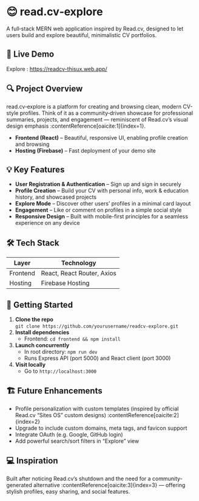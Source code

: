 # 😊 read.cv‑explore

A full‑stack MERN web application inspired by Read.cv, designed to let users build and explore beautiful, minimalistic CV portfolios.

## 🚀 Live Demo

Explore : https://readcv-thisux.web.app/

## 🔍 Project Overview

read.cv‑explore is a platform for creating and browsing clean, modern CV-style profiles. Think of it as a community‑driven showcase for professional summaries, projects, and engagement — reminiscent of Read.cv’s visual design emphasis :contentReference[oaicite:1]{index=1}.

- **Frontend (React)** – Beautiful, responsive UI, enabling profile creation and browsing
- **Hosting (Firebase)** – Fast deployment of your demo site

## 💡 Key Features

- **User Registration & Authentication** – Sign up and sign in securely
- **Profile Creation** – Build your CV with personal info, work & education history, and showcased projects
- **Explore Mode** – Discover other users’ profiles in a minimal card layout
- **Engagement** – Like or comment on profiles in a simple social style
- **Responsive Design** – Built with mobile-first principles for a seamless experience on any device

## 🛠️ Tech Stack

| Layer         | Technology                |
|---------------|----------------------------|
| Frontend      | React, React Router, Axios |
| Hosting       | Firebase Hosting           |

## 🧭 Getting Started

1. **Clone the repo**  
   `git clone https://github.com/yourusername/readcv-explore.git`
2. **Install dependencies**  
   - Frontend: `cd frontend && npm install`
3. **Launch concurrently**  
   - In root directory: `npm run dev`  
   - Runs Express API (port 5000) and React client (port 3000)
4. **Visit locally**  
   - Go to `http://localhost:3000`

## 🏗️ Future Enhancements

- Profile personalization with custom templates (inspired by official Read.cv “Sites OS” custom designs) :contentReference[oaicite:2]{index=2}
- Upgrade to include custom domains, meta tags, and favicon support
- Integrate OAuth (e.g. Google, GitHub login)
- Add powerful search/sort filters in “Explore” view

## 💻 Inspiration

Built after noticing Read.cv’s shutdown and the need for a community-generated alternative :contentReference[oaicite:3]{index=3} — offering stylish profiles, easy sharing, and social features.

